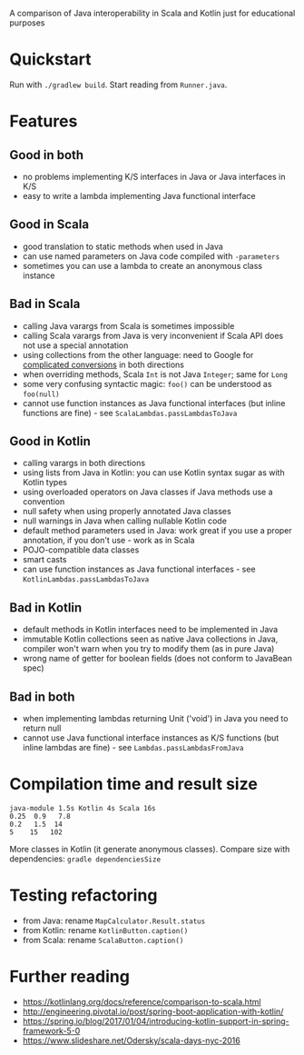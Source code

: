 A comparison of Java interoperability in Scala and Kotlin just for educational purposes

# Quickstart

Run with `./gradlew build`. Start reading from `Runner.java`.

# Features

## Good in both

- no problems implementing K/S interfaces in Java or Java interfaces in K/S
- easy to write a lambda implementing Java functional interface

## Good in Scala

- good translation to static methods when used in Java
- can use named parameters on Java code compiled with `-parameters`
- sometimes you can use a lambda to create an anonymous class instance

## Bad in Scala

- calling Java varargs from Scala is sometimes impossible
- calling Scala varargs from Java is very inconvenient if Scala API does not use a special annotation
- using collections from the other language: need to Google for [complicated conversions](http://stackoverflow.com/questions/17737631/convert-from-scala-collection-seqstring-to-java-util-liststring-in-java-code) in both directions
- when overriding methods, Scala `Int` is not Java `Integer`; same for `Long`
- some very confusing syntactic magic: `foo()` can be understood as `foo(null)`
- cannot use function instances as Java functional interfaces (but inline functions are fine) - see `ScalaLambdas.passLambdasToJava`

## Good in Kotlin

- calling varargs in both directions
- using lists from Java in Kotlin: you can use Kotlin syntax sugar as with Kotlin types
- using overloaded operators on Java classes if Java methods use a convention
- null safety when using properly annotated Java classes
- null warnings in Java when calling nullable Kotlin code
- default method parameters used in Java: work great if you use a proper annotation, if you don't use - work as in Scala
- POJO-compatible data classes
- smart casts
- can use function instances as Java functional interfaces - see `KotlinLambdas.passLambdasToJava`

## Bad in Kotlin

- default methods in Kotlin interfaces need to be implemented in Java
- immutable Kotlin collections seen as native Java collections in Java, compiler won't warn when you try to modify them (as in pure Java)
- wrong name of getter for boolean fields (does not conform to JavaBean spec)

## Bad in both

- when implementing lambdas returning Unit ('void') in Java you need to return null
- cannot use Java functional interface instances as K/S functions (but inline lambdas are fine) - see `Lambdas.passLambdasFromJava`

# Compilation time and result size

```
java-module 1.5s Kotlin 4s Scala 16s
0.25  0.9   7.8
0.2   1.5  14
5    15   102
```

More classes in Kotlin (it generate anonymous classes). Compare size with dependencies: `gradle dependenciesSize`

# Testing refactoring

- from Java: rename `MapCalculator.Result.status`
- from Kotlin: rename `KotlinButton.caption()`
- from Scala: rename `ScalaButton.caption()`

# Further reading

- https://kotlinlang.org/docs/reference/comparison-to-scala.html
- http://engineering.pivotal.io/post/spring-boot-application-with-kotlin/
- https://spring.io/blog/2017/01/04/introducing-kotlin-support-in-spring-framework-5-0
- https://www.slideshare.net/Odersky/scala-days-nyc-2016
